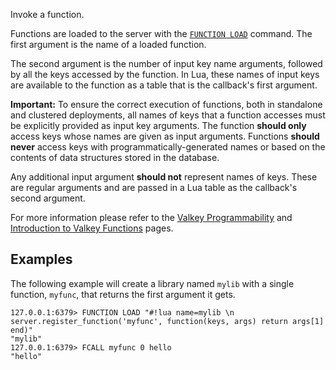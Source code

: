 Invoke a function.

Functions are loaded to the server with the [`FUNCTION LOAD`](function-load.md) command.
The first argument is the name of a loaded function.

The second argument is the number of input key name arguments, followed by all the keys accessed by the function.
In Lua, these names of input keys are available to the function as a table that is the callback's first argument.

**Important:**
To ensure the correct execution of functions, both in standalone and clustered deployments, all names of keys that a function accesses must be explicitly provided as input key arguments.
The function **should only** access keys whose names are given as input arguments.
Functions **should never** access keys with programmatically-generated names or based on the contents of data structures stored in the database.

Any additional input argument **should not** represent names of keys.
These are regular arguments and are passed in a Lua table as the callback's second argument.

For more information please refer to the [Valkey Programmability](../topics/programmability.md) and [Introduction to Valkey Functions](../topics/functions-intro.md) pages.

## Examples

The following example will create a library named `mylib` with a single function, `myfunc`, that returns the first argument it gets.

```
127.0.0.1:6379> FUNCTION LOAD "#!lua name=mylib \n server.register_function('myfunc', function(keys, args) return args[1] end)"
"mylib"
127.0.0.1:6379> FCALL myfunc 0 hello
"hello"
```
